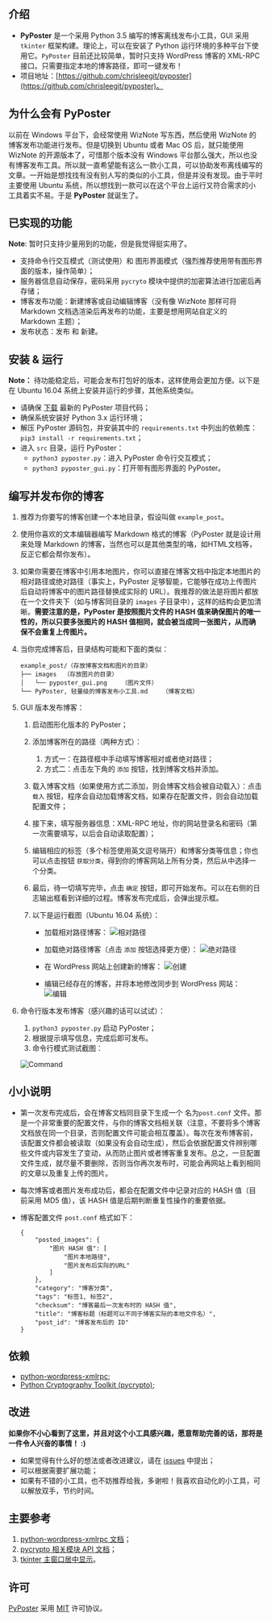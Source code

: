 ## 介绍
- **PyPoster** 是一个采用 Python 3.5 编写的博客离线发布小工具，GUI 采用 `tkinter` 框架构建。理论上，可以在安装了 Python 运行环境的多种平台下使用它。`PyPoster` 目前还比较简单，暂时只支持 WordPress 博客的 XML-RPC 接口。只需要指定本地的博客路径，即可一键发布！
- 项目地址：[https://github.com/chrisleegit/pyposter](https://github.com/chrisleegit/pyposter)。

## 为什么会有 PyPoster
以前在 Windows 平台下，会经常使用 WizNote 写东西，然后使用 WizNote 的博客发布功能进行发布。但是切换到 Ubuntu 或者 Mac OS 后，就只能使用 WizNote 的开源版本了，可惜那个版本没有 Windows 平台那么强大，所以也没有博客发布工具。所以就一直希望能有这么一款小工具，可以协助发布离线编写的文章。一开始是想找找有没有别人写的类似的小工具，但是并没有发现。由于平时主要使用 Ubuntu 系统，所以想找到一款可以在这个平台上运行又符合需求的小工具着实不易。于是 **PyPoster** 就诞生了。

## 已实现的功能
**Note**: 暂时只支持少量用到的功能，但是我觉得挺实用了。

- 支持命令行交互模式（测试使用）和 图形界面模式（强烈推荐使用带有图形界面的版本，操作简单）；
- 服务器信息自动保存，密码采用 `pycryto` 模块中提供的加密算法进行加密后再存储；
- 博客发布功能：新建博客或自动编辑博客（没有像 WizNote 那样可将 Markdown 文档选渲染后再发布的功能，主要是想用网站自定义的 Markdown 主题）；
- 发布状态：发布 和 新建。

## 安装 & 运行
**Note：** 待功能稳定后，可能会发布打包好的版本，这样使用会更加方便。以下是在 Ubuntu 16.04 系统上安装并运行的步骤，其他系统类似。

- 请确保 [下载](https://github.com/ChrisLeeGit/pyposter/releases) 最新的 PyPoster 项目代码；
- 确保系统安装好 Python 3.x 运行环境；
- 解压 PyPoster 源码包，并安装其中的 `requirements.txt` 中列出的依赖库：`pip3 install -r requirements.txt`；
- 进入 `src` 目录，运行 PyPoster：
    - `python3 pyposter.py`：进入 PyPoster 命令行交互模式；
    - `python3 pyposter_gui.py`：打开带有图形界面的 PyPoster。


## 编写并发布你的博客
1. 推荐为你要写的博客创建一个本地目录，假设叫做 `example_post`。
1. 使用你喜欢的文本编辑器编写 Markdown 格式的博客（PyPoster 就是设计用来处理 Markdown 的博客，当然也可以是其他类型的咯，如HTML文档等，反正它都会帮你发布）。
1. 如果你需要在博客中引用本地图片，你可以直接在博客文档中指定本地图片的相对路径或绝对路径（事实上，PyPoster 足够智能，它能够在成功上传图片后自动将博客中的图片路径替换成实际的 URL）。我推荐的做法是将图片都放在一个文件夹下（如与博客同目录的 `images` 子目录中），这样的结构会更加清晰。__需要注意的是，PyPoster 是按照图片文件的 HASH 值来确保图片的唯一性的，所以只要多张图片的 HASH 值相同，就会被当成同一张图片，从而确保不会重复上传图片。__
1. 当你完成博客后，目录结构可能和下面的类似：

    ```
    example_post/（存放博客文档和图片的目录）
    ├── images  （存放图片的目录）
    │   └── pyposter_gui.png    （图片文件）
    └── PyPoster, 轻量级的博客发布小工具.md    （博客文档）
    ```

1. GUI 版本发布博客：
    1. 启动图形化版本的 PyPoster； 
    1. 添加博客所在的路径（两种方式）：
        1. 方式一：在路径框中手动填写博客相对或者绝对路径；
        1. 方式二：点击左下角的 `添加` 按钮，找到博客文档并添加。
        
    1. 载入博客文档（如果使用方式二添加，则会博客文档会被自动载入）：点击 `载入` 按钮，程序会自动加载博客文档，如果存在配置文件，则会自动加载配置文件；
    1. 接下来，填写服务器信息：XML-RPC 地址，你的网站登录名和密码（第一次需要填写，以后会自动读取配置）；
    1. 编辑相应的标签（多个标签使用英文逗号隔开）和博客分类等信息；你也可以点击按钮 `获取分类`，得到你的博客网站上所有分类，然后从中选择一个分类。
    1. 最后，待一切填写完毕，点击 `确定` 按钮，即可开始发布。可以在右侧的日志输出框看到详细的过程。博客发布完成后，会弹出提示框。
    1. 以下是运行截图（Ubuntu 16.04 系统）：
        - 加载相对路径博客：
        ![相对路径](../tests/screenshots/relative_post_path.png)
        
        - 加载绝对路径博客（点击 `添加` 按钮选择更方便）：
        ![绝对路径](../tests/screenshots/absolute_post_path.png)
        
        - 在 WordPress 网站上创建新的博客：
        ![创建](../tests/screenshots/pyposter_new_post.png)
        
        - 编辑已经存在的博客，并将本地修改同步到 WordPress 网站：
        ![编辑](../tests/screenshots/pyposter_edit_post.png)

1. 命令行版本发布博客（感兴趣的话可以试试）：
    1. `python3 pyposter.py` 启动 PyPoster；
    1. 根据提示填写信息，完成后即可发布。
    1. 命令行模式测试截图：
    
    ![Command](../tests/screenshots/command_mode.png)

## 小小说明
- 第一次发布完成后，会在博客文档同目录下生成一个 名为`post.conf` 文件。那是一个非常重要的配置文件，与你的博客文档相关联（注意，不要将多个博客文档放在同一个目录，否则配置文件可能会相互覆盖）。每次在发布博客前，该配置文件都会被读取（如果没有会自动生成），然后会依据配置文件辨别哪些文件或内容发生了变动，从而防止图片或者博客重复发布。总之，一旦配置文件生成，就尽量不要删除，否则当你再次发布时，可能会再网站上看到相同的文章以及重复上传的图片。
- 每次博客或者图片发布成功后，都会在配置文件中记录对应的 HASH 值（目前采用 MD5 值），该 HASH 值是后期判断重复性操作的重要依据。
- 博客配置文件 `post.conf` 格式如下：

    ```
    {
        "posted_images": {
            "图片 HASH 值": [
                "图片本地路径",
                "图片发布后实际的URL"
            ]
        },
        "category": "博客分类",
        "tags": "标签1, 标签2",
        "checksum": "博客最后一次发布时的 HASH 值",
        "title": "博客标题（标题可以不同于博客实际的本地文件名）",
        "post_id": "博客发布后的 ID"
    }
    ```

## 依赖
- [python-wordpress-xmlrpc](https://github.com/maxcutler/python-wordpress-xmlrpc);
- [Python Cryptography Toolkit (pycrypto)](https://github.com/dlitz/pycrypto);

## 改进
**如果你不小心看到了这里，并且对这个小工具感兴趣，愿意帮助完善的话，那将是一件令人兴奋的事情！ :)**

- 如果觉得有什么好的想法或者改进建议，请在 [issues](https://github.com/ChrisLeeGit/pyposter/issues) 中提出；
- 可以根据需要扩展功能；
- 如果有不错的小工具，也不妨推荐给我，多谢啦！我喜欢自动化的小工具，可以解放双手，节约时间。

## 主要参考
1. [python-wordpress-xmlrpc 文档](http://python-wordpress-xmlrpc.readthedocs.io/en/latest/)；
2. [pycrypto 相关模块 API 文档](https://www.dlitz.net/software/pycrypto/api/current/)；
3. [tkinter 主窗口居中显示](http://stackoverflow.com/questions/3352918/how-to-center-a-window-on-the-screen-in-tkinter)。

## 许可
[PyPoster](https://github.com/ChrisLeeGit/pyposter) 采用 [MIT](LICENSE.md) 许可协议。

